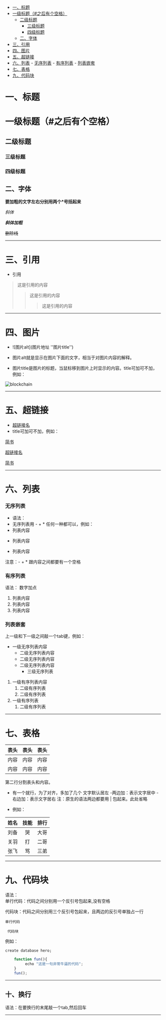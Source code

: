 
<!-- TOC -->

- [一、标题](#一标题)
- [一级标题（#之后有个空格）](#一级标题之后有个空格)
    - [二级标题](#二级标题)
        - [三级标题](#三级标题)
        - [四级标题](#四级标题)
    - [二、字体](#二字体)
- [三、引用](#三引用)
- [四、图片](#四图片)
- [五、超链接](#五超链接)
- [六、列表](#六列表)
        - [无序列表](#无序列表)
        - [有序列表](#有序列表)
        - [列表嵌套](#列表嵌套)
- [七、表格](#七表格)
- [九、代码块](#九代码块)

<!-- /TOC -->

# 一、标题
# 一级标题（#之后有个空格）
## 二级标题
### 三级标题
### 四级标题

## 二、字体
**要加粗的文字左右分别用两个*号括起来**

*斜体*

***斜体加粗***

~~删除线~~

---
# 三、引用
- 引用
>这是引用的内容
>>这是引用的内容
>>>这是引用的内容

---   
# 四、图片
- ![图片alt](图片地址 ''图片title'')

- 图片alt就是显示在图片下面的文字，相当于对图片内容的解释。   

- 图片title是图片的标题，当鼠标移到图片上时显示的内容。title可加可不加，例如：


![blockchain](https://ss0.bdstatic.com/70cFvHSh_Q1YnxGkpoWK1HF6hhy/it/u=702257389,1274025419&fm=27&gp=0.jpg "区块链")



----
# 五、超链接
- [超链接名](超链接地址 "超链接title")
- title可加可不加，例如：

[简书](http://jianshu.com)

<a href="超链接地址" target="_blank">超链接名</a>

<a href="https://www.jianshu.com/u/1f5ac0cf6a8b" target="_blank">简书</a>

---
# 六、列表
### 无序列表
- 语法：
- 无序列表用 - + * 任何一种都可以，例如：
- 列表内容
+ 列表内容
* 列表内容

注意：- + * 跟内容之间都要有一个空格


### 有序列表
语法：
数字加点
1. 列表内容
2. 列表内容
3. 列表内容


### 列表嵌套
上一级和下一级之间敲一个tab键，例如：
- 一级无序列表内容  
  - 二级无序列表内容
  - 二级无序列表内容
  - 二级无序列表内容
    - 三级无序列表


   
1. 一级有序列表内容
   1. 二级有序列表
   2. 二级有序列表
2. 一级有序列表
   1. 二级有序列表


---
# 七、表格
表头|表头|表头
---|:--:|---:
内容|内容|内容
内容|内容|内容

第二行分割表头和内容。
- 有一个就行，为了对齐，多加了几个
文字默认居左
-两边加：表示文字居中
-右边加：表示文字居右
注：原生的语法两边都要用 | 包起来。此处省略

- 例如：
  
姓名|技能|排行
--|:--:|--:
刘备|哭|大哥
关羽|打|二哥
张飞|骂|三弟

---
# 九、代码块
语法：   
单行代码：代码之间分别用一个反引号包起来,没有空格   

代码块：代码之间分别用三个反引号包起来，且两边的反引号单独占一行   

`单行代码`  

``` 代码块```

例如：

`create database hero;` 

```js
    function fun(){
         echo "这是一句非常牛逼的代码";
    }
    fun();
```
---
## 十、换行
语法：在要换行的末尾敲一个tab,然后回车  

---





  



   









